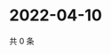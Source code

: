 # 2022-04-10

共 0 条

<!-- BEGIN WEIBO -->
<!-- 最后更新时间 Sun Apr 10 2022 17:12:19 GMT+0800 (China Standard Time) -->

<!-- END WEIBO -->
